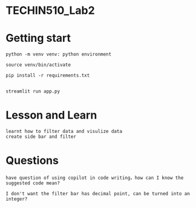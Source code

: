# TECHIN510_Lab2

# Getting start
```
python -m venv venv: python environment

source venv/bin/activate

pip install -r requirements.txt


streamlit run app.py
```

# Lesson and Learn

```
learnt how to filter data and visulize data
create side bar and filter
```

# Questions
```
have question of using copilot in code writing，how can I know the suggested code mean?

I don't want the filter bar has decimal point, can be turned into an integer?
```

